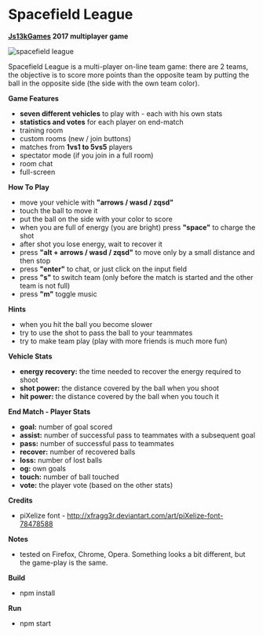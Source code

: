 # Spacefield League
**[Js13kGames](http://js13kgames.com/) 2017 multiplayer game**

![spacefield league](https://raw.githubusercontent.com/salvan13/spacefield-league/master/screenshot/400x250.png)

Spacefield League is a multi-player on-line team game: there are 2 teams, the objective is to score more points than the opposite team by putting the ball in the opposite side (the side with the own team color).

**Game Features**
- **seven different vehicles** to play with - each with his own stats
- **statistics and votes** for each player on end-match
- training room
- custom rooms (new / join buttons)
- matches from **1vs1 to 5vs5** players
- spectator mode (if you join in a full room)
- room chat
- full-screen

**How To Play**
- move your vehicle with **"arrows / wasd / zqsd"**
- touch the ball to move it
- put the ball on the side with your color to score
- when you are full of energy (you are bright) press **"space"** to charge the shot
- after shot you lose energy, wait to recover it
- press **"alt + arrows / wasd / zqsd"** to move only by a small distance and then stop
- press **"enter"** to chat, or just click on the input field
- press **"s"** to switch team (only before the match is started and the other team is not full)
- press **"m"** toggle music

**Hints**
- when you hit the ball you become slower
- try to use the shot to pass the ball to your teammates
- try to make team play (play with more friends is much more fun)

**Vehicle Stats**
- **energy recovery:** the time needed to recover the energy required to shoot
- **shot power:** the distance covered by the ball when you shoot
- **hit power:** the distance covered by the ball when you touch it

**End Match - Player Stats**
- **goal:** number of goal scored
- **assist:** number of successful pass to teammates with a subsequent goal
- **pass:** number of successful pass to teammates
- **recover:** number of recovered balls
- **loss:** number of lost balls
- **og:** own goals
- **touch:** number of ball touched
- **vote:** the player vote (based on the other stats)

**Credits**
- piXelize font - http://xfragg3r.deviantart.com/art/piXelize-font-78478588

**Notes**
- tested on Firefox, Chrome, Opera. Something looks a bit different, but the game-play is the same.

**Build**
- npm install

**Run**
- npm start

